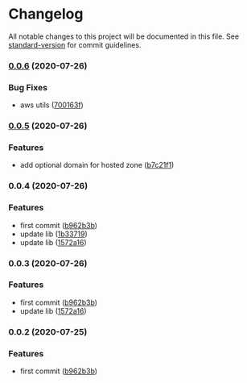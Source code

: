 # Changelog

All notable changes to this project will be documented in this file. See [standard-version](https://github.com/conventional-changelog/standard-version) for commit guidelines.

### [0.0.6](https://github.com/w4rlock/serverless-https-certificate/compare/release-0.0.5...release-0.0.6) (2020-07-26)


### Bug Fixes

* aws utils ([700163f](https://github.com/w4rlock/serverless-https-certificate/commit/700163f808ba13b0a0fceda618a6e18c06b71399))

### [0.0.5](https://github.com/w4rlock/serverless-https-certificate/compare/release-0.0.4...release-0.0.5) (2020-07-26)


### Features

* add optional domain for hosted zone ([b7c21f1](https://github.com/w4rlock/serverless-https-certificate/commit/b7c21f1e7dd133e0a00580a61b30a6b385e5de97))

### 0.0.4 (2020-07-26)


### Features

* first commit ([b962b3b](https://github.com/w4rlock/serverless-https-certificate/commit/b962b3bd45806a3b691d5e471775e16f405ff199))
* update lib ([1b33719](https://github.com/w4rlock/serverless-https-certificate/commit/1b337198995f222fc20c75ab3527ca411df24501))
* update lib ([1572a16](https://github.com/w4rlock/serverless-https-certificate/commit/1572a16057f57e0cff92b7188cfee60cc58879cf))

### 0.0.3 (2020-07-26)


### Features

* first commit ([b962b3b](https://github.com/w4rlock/serverless-https-certificate/commit/b962b3bd45806a3b691d5e471775e16f405ff199))
* update lib ([1572a16](https://github.com/w4rlock/serverless-https-certificate/commit/1572a16057f57e0cff92b7188cfee60cc58879cf))

### 0.0.2 (2020-07-25)


### Features

* first commit ([b962b3b](https://github.com/w4rlock/serverless-https-certificate/commit/b962b3bd45806a3b691d5e471775e16f405ff199))

